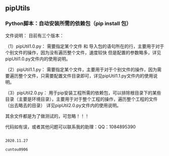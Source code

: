 ## pipUtils
### Python脚本：自动安装所需的依赖包（pip install 包）

文件说明：
  目前有三个版本：
  
  （1）pipUtil1.0.py： 需要指定某个文件 和 导入包的语句所在的行，主要用于对于个别文件的操作，因为没有遍历整个文件，速度较快 但是配置的参数略多，详见pipUtil1.0.py文件内的使用说明。

  （2）pipUtil1.1.py： 需要指定某个文件，主要用于对于个别文件的操作，因为需要遍历整个文件，只需要配置文件目录即可，详见pipUtil1.1.py文件内的使用说明。
  
  （3）pipUtil2.0.py： 用于pip安装工程所需的依赖包，可以排除根目录下的某些目录（主要是环境目录），主要用于对于整个工程的操作，遍历整个工程的文件（出去略去的目录）
       详见pipUtil2.0.py文件内的使用说明。
       
其余文件都是为了做测试的，可忽略！！！



代码如有误，或者其他问题可以联系我的助理：QQ：1084895390


                                                                                  2020.11.27
                                                                                  cuntou0906
